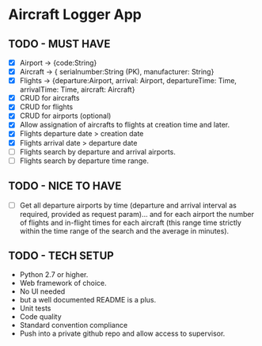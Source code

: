 # Aircraft Logger App

## TODO - MUST HAVE

- [x] Airport -> {code:String}
- [x] Aircraft -> { serialnumber:String (PK), manufacturer: String}
- [x] Flights -> {departure:Airport, arrival: Airport, departureTime: Time, arrivalTime: Time, aircraft: Aircraft}
- [x] CRUD for aircrafts
- [x] CRUD for flights
- [x] CRUD for airports (optional)
- [x] Allow assignation of aircrafts to flights at creation time and later.
- [x] Flights departure date > creation date
- [x] Flights arrival date > departure date
- [ ] Flights search by departure and arrival airports.
- [ ] Flights search by departure time range.

## TODO - NICE TO HAVE

- [ ] Get all departure airports by time (departure and arrival interval as required, provided as request param)... and for each airport the number of flights and in-flight times for each aircraft (this range time strictly within the time range of the search and the average in minutes).

## TODO - TECH SETUP

- Python 2.7 or higher.
- Web framework of choice.
- No UI needed
- but a well documented README is a plus.
- Unit tests
- Code quality
- Standard convention compliance
- Push into a private github repo and allow access to supervisor.
